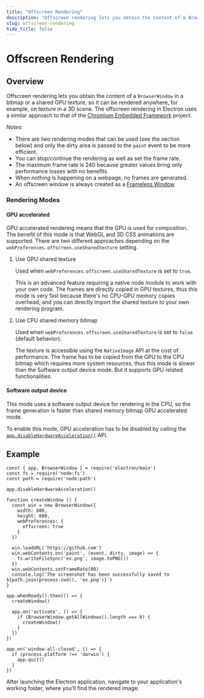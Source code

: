 ```yaml
---
title: "Offscreen Rendering"
description: "Offscreen rendering lets you obtain the content of a BrowserWindow in a bitmap or a shared GPU texture, so it can be rendered anywhere, for example, on texture in a 3D scene. The offscreen rendering in Electron uses a similar approach to that of the Chromium Embedded Framework project."
slug: offscreen-rendering
hide_title: false
---
```


# Offscreen Rendering

## Overview

Offscreen rendering lets you obtain the content of a `BrowserWindow` in a
bitmap or a shared GPU texture, so it can be rendered anywhere, for example,
on texture in a 3D scene.
The offscreen rendering in Electron uses a similar approach to that of the
[Chromium Embedded Framework](https://bitbucket.org/chromiumembedded/cef)
project.

_Notes_:

* There are two rendering modes that can be used (see the section below) and only
the dirty area is passed to the `paint` event to be more efficient.
* You can stop/continue the rendering as well as set the frame rate.
* The maximum frame rate is 240 because greater values bring only performance
losses with no benefits.
* When nothing is happening on a webpage, no frames are generated.
* An offscreen window is always created as a
[Frameless Window](latest/tutorial/window-customization.md).

### Rendering Modes

#### GPU accelerated

GPU accelerated rendering means that the GPU is used for composition. The benefit
of this mode is that WebGL and 3D CSS animations are supported. There are two
different approaches depending on the `webPreferences.offscreen.useSharedTexture`
setting.

1. Use GPU shared texture

    Used when `webPreferences.offscreen.useSharedTexture` is set to `true`.

    This is an advanced feature requiring a native node module to work with your own code.
    The frames are directly copied in GPU textures, thus this mode is very fast because
    there's no CPU-GPU memory copies overhead, and you can directly import the shared
    texture to your own rendering program.

2. Use CPU shared memory bitmap

    Used when `webPreferences.offscreen.useSharedTexture` is set to `false` (default behavior).

    The texture is accessible using the `NativeImage` API at the cost of performance.
    The frame has to be copied from the GPU to the CPU bitmap which requires more system
    resources, thus this mode is slower than the Software output device mode. But it supports
    GPU related functionalities.

#### Software output device

This mode uses a software output device for rendering in the CPU, so the frame
generation is faster than shared memory bitmap GPU accelerated mode.

To enable this mode, GPU acceleration has to be disabled by calling the
[`app.disableHardwareAcceleration()`][disablehardwareacceleration] API.

## Example

```fiddle docs/latest/fiddles/features/offscreen-rendering
const { app, BrowserWindow } = require('electron/main')
const fs = require('node:fs')
const path = require('node:path')

app.disableHardwareAcceleration()

function createWindow () {
  const win = new BrowserWindow({
    width: 800,
    height: 600,
    webPreferences: {
      offscreen: true
    }
  })

  win.loadURL('https://github.com')
  win.webContents.on('paint', (event, dirty, image) => {
    fs.writeFileSync('ex.png', image.toPNG())
  })
  win.webContents.setFrameRate(60)
  console.log(`The screenshot has been successfully saved to ${path.join(process.cwd(), 'ex.png')}`)
}

app.whenReady().then(() => {
  createWindow()

  app.on('activate', () => {
    if (BrowserWindow.getAllWindows().length === 0) {
      createWindow()
    }
  })
})

app.on('window-all-closed', () => {
  if (process.platform !== 'darwin') {
    app.quit()
  }
})
```

After launching the Electron application, navigate to your application's
working folder, where you'll find the rendered image.

[disablehardwareacceleration]: latest/api/app.md#appdisablehardwareacceleration
